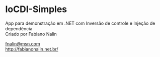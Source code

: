 IoCDI-Simples
=============


App para demonstração em .NET com Inversão de controle e Injeção de dependência<br>
Criado por Fabiano Nalin

fnalin@msn.com
<br>
http://fabianonalin.net.br/
